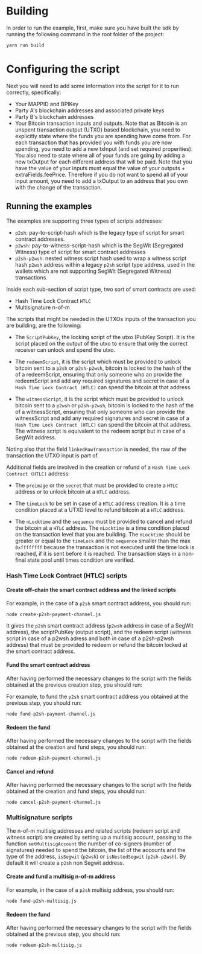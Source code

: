 # Building

In order to run the example, first, make sure you have built the sdk by running the following command in the root folder of the project:

```
yarn run build
```

# Configuring the script

Next you will need to add some information into the script for it to run correctly, specifically:

* Your MAPPID and BPIKey
* Party A's blockchain addresses and associated private keys
* Party B's blockchain addresses
* Your Bitcoin transaction inputs and outputs. Note that as Bitcoin is an unspent transaction output (UTXO) based blockchain, you need to explicitly state where the funds you are spending have come from. For each transaction that has provided you with funds you are now spending, you need to add a new txInput (and set required properities). You also need to state where all of your funds are going by adding a new txOutput for each different address that will be paid. Note that you have the value of your inputs must equal the value of your outputs + extraFields.feePrice. Therefore if you do not want to spend all of your input amount, you need to add a txOutput to an address that you own with the change of the transaction. 

## Running the examples

The examples are supporting three types of scripts addresses:

* `p2sh`: pay-to-script-hash which is the legacy type of script for smart contract addresses.
* `p2wsh`: pay-to-witness-script-hash which is the SegWit (Segregated Witness) type of script for smart contract addresses
* `p2sh-p2wsh`: nested witness script hash used to wrap a witness script hash `p2wsh` address within a legacy `p2sh` script type address, used in the wallets which are not supporting SegWit (Segregated Witness) transactions.

Inside each sub-section of script type, two sort of smart contracts are used:

* Hash Time Lock Contract `HTLC`
* Multisignature n-of-m


The scripts that might be needed in the UTXOs inputs of the transaction you are building, are the following:

* The `ScriptPubKey`, the locking script of the utxo (PubKey Script). It is the script placed on the output of the utxo to ensure that only the correct receiver can unlock and spend the utxo.

* The `redeemScript`, it is the script which must be provided to unlock bitcoin sent to a `p2sh` or `p2sh-p2wsh`, bitcoin is locked to the hash of the of a redeemScript, ensuring that only someone who  an provide the redeemScript and add any required signatures and secret in case of a `Hash Time Lock Contract (HTLC)` can spend the bitcoin at that address.

* The `witnessScript`, it is the script which must be provided to unlock bitcoin sent to a `p2wsh` or `p2sh-p2wsh`, bitcoin is locked to the hash of the of a witnessScript, ensuring that only someone who can provide the witnessScript and add any required signatures and secret in case of a `Hash Time Lock Contract (HTLC)` can spend the bitcoin at that address. The witness script is equivalent to the redeem script but in case of a SegWit address.

Noting also that the field `linkedRawTransaction` is needed, the raw of the transaction the UTXO input is part of.

Additional fields are involved in the creation or refund of a `Hash Time Lock Contract (HTLC)` address: 

* The `preimage` or the `secret` that must be provided to create a `HTLC` address or to unlock bitcoin at a `HTLC` address.

* The `timeLock` to be set in case of a `HTLC` address creation. It is a time condition placed at a UTXO level to refund bitcoin at a `HTLC` address.

* The `nLocktime` and the `sequence` must be provided to cancel and refund the bitcoin at a `HTLC` address. The `nLocktime` is a time condition placed on the transaction level that you are building. The `nLocktime` should be greater or equal to the `timeLock` and the `sequence` smaller than the max `0xffffffff` because the transaction is not executed until the time lock is reached, if it is sent before it is reached. The transaction stays in a non-final state pool until times condition are verified.


### Hash Time Lock Contract (HTLC) scripts


#### Create off-chain the smart contract address and the linked scripts

For example, in the case of a `p2sh` smart contract address, you should run:

```
node create-p2sh-payment-channel.js
```

It gives the `p2sh` smart contract address (`p2wsh` address in case of a SegWit address), the scriptPubKey (output script), and the redeem script (witness script in case of a p2wsh adress and both in case of a p2sh-p2wsh address) that must be provided to redeem or refund the bitcoin locked at the smart contract address.

#### Fund the smart contract address

After having performed the necessary changes to the script with the fields obtained at the previous creation step, you should run:

For example, to fund the `p2sh` smart contract address you obtained at the previous step, you should run:

```
node fund-p2sh-payment-channel.js
```

#### Redeem the fund

After having performed the necessary changes to the script with the fields obtained at the creation and fund steps, you should run:

```
node redeem-p2sh-payment-channel.js
```

#### Cancel and refund

After having performed the necessary changes to the script with the fields obtained at the creation and fund steps, you should run:

```
node cancel-p2sh-payment-channel.js
```

### Multisignature scripts

The n-of-m multisig addresses and related scripts (redeem script and witness script) are created by setting up a multisig account, passing to the function `setMultisigAccount` the number of co-signers (number of signatures) needed to spend the bitcoin, the list of the accounts and the type of the address, `isSegwit` (`p2wsh`) or `isNestedSegwit` (`p2sh-p2wsh`). By default it will create a `p2sh` non Segwit address.

#### Create and fund a multisig n-of-m address

For example, in the case of a `p2sh` multisig address, you should run:

```
node fund-p2sh-multisig.js
```

#### Redeem the fund

After having performed the necessary changes to the script with the fields obtained at the previous step, you should run:

```
node redeem-p2sh-multisig.js
```


